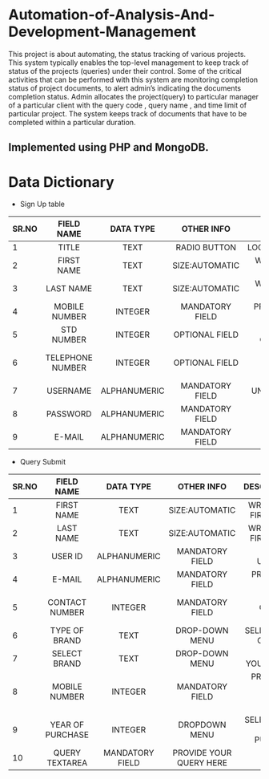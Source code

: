 # Automation-of-Analysis-And-Development-Management
This project is about automating, the status tracking of various projects. This system typically enables the top-level management to keep track of status of the projects (queries) under their control. Some of the critical activities that can be performed with this system are monitoring completion status of project documents, to alert admin’s indicating the documents completion status.
Admin  allocates  the  project(query)  to  particular  manager of  a  particular client with the query code , query  name ,  and  time limit of particular  project. The system  keeps  track  of  documents  that  have  to  be  completed  within  a  particular  duration.
## Implemented using PHP and MongoDB.

# Data Dictionary

* Sign Up table

|SR.NO|FIELD NAME|DATA TYPE|OTHER INFO|DESCRIPTION|
|-----|:--------:|:-------:|:--------:|---------:|
|1    |TITLE	 |TEXT     |RADIO BUTTON| LOOKUP:MR,MRS,MS|SELECT GENDER|
|2     |FIRST NAME |	TEXT|	SIZE:AUTOMATIC |WRITE  YOUR FIRST NAME|
|3	|LAST NAME|	TEXT	|SIZE:AUTOMATIC|	WRITE YOUR FIRST NAME|
|4	|MOBILE NUMBER|	INTEGER	|MANDATORY FIELD	|PROVIDE 10 DIGITS MOBILE NUMBER|
|5	|STD NUMBER	|INTEGER	|OPTIONAL FIELD	|PROVIDE STD CODE(OPTIONAL)|
|6	|TELEPHONE NUMBER|	INTEGER	|OPTIONAL FIELD	|PROVIDE  TELEPHONE NUMBER IF ANY|
|7	|USERNAME	|ALPHANUMERIC|	MANDATORY FIELD	|UNIQUE USERNAME|
|8|	PASSWORD	|ALPHANUMERIC|	MANDATORY FIELD	|PASSWORD|
|9|	E-MAIL	|ALPHANUMERIC	|MANDATORY FIELD	|PROVIDE E-MAIL| 

* Query Submit

|SR.NO|FIELD NAME|DATA TYPE|OTHER INFO|DESCRIPTION|
|-----|:--------:|:-------:|:--------:|---------:|
|1	|FIRST NAME |	TEXT|	SIZE:AUTOMATIC|	WRITE  YOUR FIRST NAME|
|2	|LAST NAME|	TEXT|	SIZE:AUTOMATIC	|WRITE YOUR FIRST NAME|
|3|	USER ID	|ALPHANUMERIC|	MANDATORY FIELD	|PROVIDE UNIQUE ID|
|4|	E-MAIL|	ALPHANUMERIC	|MANDATORY FIELD	|PROVIDE E-MAIL |
|5	|CONTACT NUMBER	|INTEGER	|MANDATORY FIELD	|PROVIDE  CONTACT NUMBER| 
|6	|TYPE OF BRAND|	TEXT	|DROP-DOWN MENU|	SELECT TYPE OF BRAND|
|7	|SELECT BRAND	|TEXT	|DROP-DOWN MENU	|SELECT YOUR BRAND|
|8|MOBILE NUMBER|	INTEGER	|MANDATORY FIELD	|PROVIDE 10 DIGITS MOBILE NUMBER|
|9	|YEAR OF PURCHASE	|INTEGER	|DROPDOWN MENU	|SELECT YEAR OF PURCHASE|
|10	|QUERY	TEXTAREA	|MANDATORY FIELD	|PROVIDE YOUR QUERY HERE|


